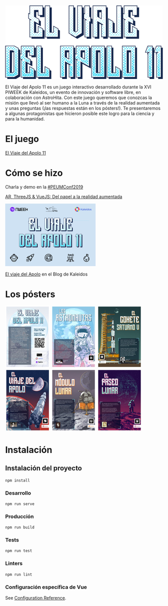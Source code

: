 ![El Viaje del Apolo 11](/title.png)

El Viaje del Apolo 11 es un juego interactivo desarrollado durante la XVI PIWEEK de Kaleidos, un evento de innovación y software libre, en colaboración con AstroHita. Con este juego queremos que conozcas la misión que llevó al ser humano a la Luna a través de la realidad aumentada y unas preguntas (¡las respuestas están en los pósters!). Te presentaremos a algunas protagonistas que hicieron posible este logro para la ciencia y para la humanidad.

# El juego

[El Viaje del Apolo 11](https://piweek.github.io/follow-the-apollo-11/)

# Cómo se hizo

Charla y demo en la
[#PEUMConf2019](https://www.programaresunamierda.com/p/peumconf-2019.html)

[AR, ThreeJS & VueJS: Del papel a la realidad aumentada](https://youtu.be/avpPkJF5SJM)

[![AR, ThreeJS & VueJS: Del papel a la realidad aumentada](/posters/video_thumb.png)](https://youtu.be/avpPkJF5SJM)

[El viaje del Apolo](https://blog.kaleidos.net/El-viaje-del-Apolo/) en el Blog de Kaleidos

# Los pósters

[![Información del juego](/posters/texto-juego_thumb.jpg)](/posters/texto-juego.jpg)
[![Los Astronautas](/posters/poster1_thumb.jpg)](/posters/poster1.jpg)
[![El cohete Saturno V](/posters/poster2_thumb.jpg)](/posters/poster2.jpg)
[![El viaje del Apolo](/posters/poster3_thumb.jpg)](/posters/poster3.jpg)
[![El módulo lunar](/posters/poster4_thumb.jpg)](/posters/poster4.jpg)
[![El paseo lunar](/posters/poster5_thumb.jpg)](/posters/poster5.jpg)


# Instalación

## Instalación del proyecto
```
npm install
```

### Desarrollo
```
npm run serve
```

### Producción
```
npm run build
```

### Tests
```
npm run test
```

### Linters
```
npm run lint
```

### Configuración específica de Vue
See [Configuration Reference](https://cli.vuejs.org/config/).
